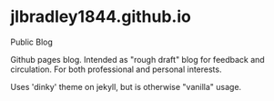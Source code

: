 # jlbradley1844.github.io
Public Blog

Github pages blog. Intended as "rough draft" blog for feedback and circulation. For both professional and personal interests.

Uses 'dinky' theme on jekyll, but is otherwise "vanilla" usage.
